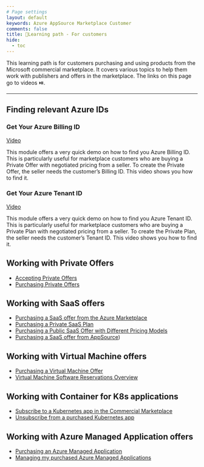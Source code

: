 ```yaml
---
# Page settings
layout: default
keywords: Azure AppSource Marketplace Customer
comments: false
title: 🚦Learning path - For customers
hide:
  - toc
---
```


This learning path is for customers purchasing and using products from the Microsoft commercial marketplace.
It covers various topics to help them work with publishers and offers in the marketplace.
The links on this page go to videos ⏯️.

---

## Finding relevant Azure IDs

### Get Your Azure Billing ID

[Video](https://go.microsoft.com/fwlink/?linkid=2222693)

This module offers a very quick demo on how to find you Azure Billing ID. This is particularly useful for marketplace customers who are buying a Private Offer with negotiated pricing from a seller. To create the Private Offer, the seller needs the customer’s Billing ID. This video shows you how to find it.

### Get Your Azure Tenant ID

[Video](https://go.microsoft.com/fwlink/?linkid=2222883)

This module offers a very quick demo on how to find you Azure Tenant ID. This is particularly useful for marketplace customers who are buying a Private Plan with negotiated pricing from a seller. To create the Private Plan, the seller needs the customer’s Tenant ID. This video shows you how to find it.

## Working with Private Offers

- [Accepting Private Offers](https://go.microsoft.com/fwlink/?linkid=2196149)
- [Purchasing Private Offers](https://go.microsoft.com/fwlink/?linkid=2196251)

## Working with SaaS offers

- [Purchasing a SaaS offer from the Azure Marketplace](https://go.microsoft.com/fwlink/?linkid=2218020)
- [Purchasing a Private SaaS Plan](https://go.microsoft.com/fwlink/?linkid=2196255)
- [Purchasing a Public SaaS Offer with Different Pricing Models](https://go.microsoft.com/fwlink/?linkid=2202782)
- [Purchasing a SaaS offer from AppSource](https://go.microsoft.com/fwlink/?linkid=2217862))

## Working with Virtual Machine offers

- [Purchasing a Virtual Machine Offer](https://go.microsoft.com/fwlink/?linkid=2197724)
- [Virtual Machine Software Reservations Overview](https://go.microsoft.com/fwlink/?linkid=2212418)

## Working with Container for K8s applications

- [Subscribe to a Kubernetes app in the Commercial Marketplace](https://go.microsoft.com/fwlink/?linkid=2212161)
- [Unsubscribe from a purchased Kubernetes app](https://go.microsoft.com/fwlink/?linkid=2212267)

## Working with Azure Managed Application offers

- [Purchasing an Azure Managed Application](https://go.microsoft.com/fwlink/?linkid=2196249)
- [Managing my purchased Azure Managed Applications](https://go.microsoft.com/fwlink/?linkid=2196409)
